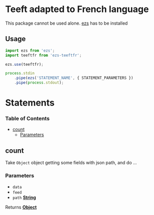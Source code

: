 # Teeft adapted to French language

This package cannot be used alone. [ezs](https://www.npmjs.com/package/ezs) has to be installed

## Usage

```js
import ezs from 'ezs';
import teeftfr from 'ezs-teeftfr';

ezs.use(teeftfr);

process.stdin
    .pipe(ezs('STATEMENT_NAME', { STATEMENT_PARAMETERS })
    .pipe(process.stdout);
```

# Statements

<!-- Generated by documentation.js. Update this documentation by updating the source code. -->

### Table of Contents

-   [count](#count)
    -   [Parameters](#parameters)

## count

Take `Object` object getting some fields with json path, and do ...

### Parameters

-   `data`  
-   `feed`  
-   `path` **[String](https://developer.mozilla.org/docs/Web/JavaScript/Reference/Global_Objects/String)** 

Returns **[Object](https://developer.mozilla.org/docs/Web/JavaScript/Reference/Global_Objects/Object)** 
